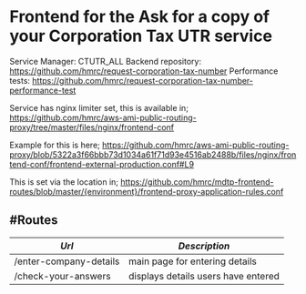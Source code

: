 # Frontend for the Ask for a copy of your Corporation Tax UTR service #

Service Manager:    CTUTR_ALL
Backend repository: https://github.com/hmrc/request-corporation-tax-number
Performance tests:  https://github.com/hmrc/request-corporation-tax-number-performance-test

Service has nginx limiter set, this is available in;
    https://github.com/hmrc/aws-ami-public-routing-proxy/tree/master/files/nginx/frontend-conf

Example for this is here; https://github.com/hmrc/aws-ami-public-routing-proxy/blob/5322a3f66bbb73d1034a61f71d93e4516ab2488b/files/nginx/frontend-conf/frontend-external-production.conf#L9

This is set via the location in; https://github.com/hmrc/mdtp-frontend-routes/blob/master/{environment}/frontend-proxy-application-rules.conf

#Routes
-------
| *Url* | *Description* |
|-------|---------------|
| /enter-company-details | main page for entering details |
| /check-your-answers | displays details users have entered |
